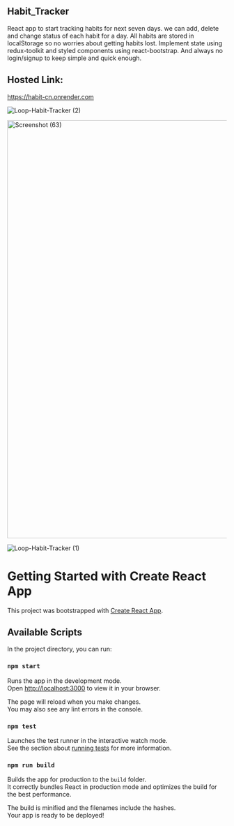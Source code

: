 ## Habit_Tracker
React app to start tracking habits for next seven days. we can add, delete and change status of each habit for a day. All habits are stored in localStorage so no worries about getting habits lost. Implement state using redux-toolkit and styled components using react-bootstrap. And always no login/signup to keep simple and quick enough.

## Hosted Link:
https://habit-cn.onrender.com

![Loop-Habit-Tracker (2)](https://user-images.githubusercontent.com/106314415/201147211-92c9d68d-f99a-4113-8d61-a901c273d3a1.png)

<img width="958" alt="Screenshot (63)" src="https://user-images.githubusercontent.com/106314415/201146574-efd2ed3c-5d1c-44e3-a2e9-c2cdbe6061b0.png">

![Loop-Habit-Tracker (1)](https://user-images.githubusercontent.com/106314415/201147402-3979290c-23ab-4c8e-b82f-d45d3f69c5e4.png)


# Getting Started with Create React App

This project was bootstrapped with [Create React App](https://github.com/facebook/create-react-app).

## Available Scripts

In the project directory, you can run:

### `npm start`

Runs the app in the development mode.\
Open [http://localhost:3000](http://localhost:3000) to view it in your browser.

The page will reload when you make changes.\
You may also see any lint errors in the console.

### `npm test`

Launches the test runner in the interactive watch mode.\
See the section about [running tests](https://facebook.github.io/create-react-app/docs/running-tests) for more information.

### `npm run build`

Builds the app for production to the `build` folder.\
It correctly bundles React in production mode and optimizes the build for the best performance.

The build is minified and the filenames include the hashes.\
Your app is ready to be deployed!
